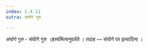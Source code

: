```yaml
---
index: 1.4.11
sutra: संयोगे गुरु

---
```

_संयोगे गुरु_ - संयोगे गुरु ।ह्रस्व॑मित्यनुवर्तते । तदाह — संयोगे पर इत्यादिना । 